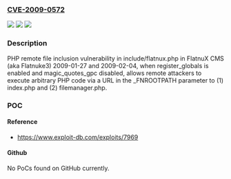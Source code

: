 ### [CVE-2009-0572](https://cve.mitre.org/cgi-bin/cvename.cgi?name=CVE-2009-0572)
![](https://img.shields.io/static/v1?label=Product&message=n%2Fa&color=blue)
![](https://img.shields.io/static/v1?label=Version&message=n%2Fa&color=blue)
![](https://img.shields.io/static/v1?label=Vulnerability&message=n%2Fa&color=brighgreen)

### Description

PHP remote file inclusion vulnerability in include/flatnux.php in FlatnuX CMS (aka Flatnuke3) 2009-01-27 and 2009-02-04, when register_globals is enabled and magic_quotes_gpc disabled, allows remote attackers to execute arbitrary PHP code via a URL in the _FNROOTPATH parameter to (1) index.php and (2) filemanager.php.

### POC

#### Reference
- https://www.exploit-db.com/exploits/7969

#### Github
No PoCs found on GitHub currently.

